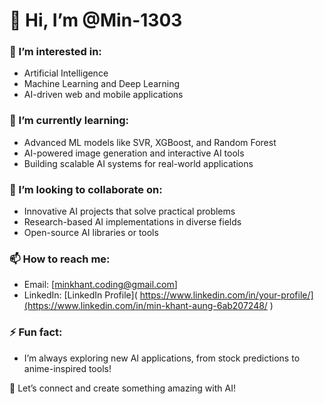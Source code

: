 # 👋 Hi, I’m @Min-1303  

### 👀 I’m interested in:  
- Artificial Intelligence  
- Machine Learning and Deep Learning  
- AI-driven web and mobile applications  

### 🌱 I’m currently learning:  
- Advanced ML models like SVR, XGBoost, and Random Forest  
- AI-powered image generation and interactive AI tools  
- Building scalable AI systems for real-world applications  

### 💞️ I’m looking to collaborate on:  
- Innovative AI projects that solve practical problems  
- Research-based AI implementations in diverse fields  
- Open-source AI libraries or tools  

### 📫 How to reach me:  
- Email: [minkhant.coding@gmail.com]  
- LinkedIn: [LinkedIn Profile]( https://www.linkedin.com/in/your-profile/](https://www.linkedin.com/in/min-khant-aung-6ab207248/ )  

### ⚡ Fun fact:  
- I’m always exploring new AI applications, from stock predictions to anime-inspired tools!  

🚀 Let’s connect and create something amazing with AI!  


<!---
Min-1303/Min-1303 is a ✨ special ✨ repository because its `README.md` (this file) appears on your GitHub profile.
You can click the Preview link to take a look at your changes.
--->
